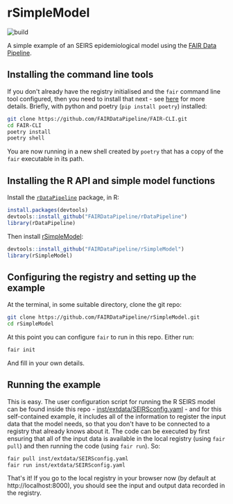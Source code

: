 # rSimpleModel

![build](https://github.com/FAIRDataPipeline/rSimpleModel/actions/workflows/test-build.yaml/badge.svg)

A simple example of an SEIRS epidemiological model using the [FAIR Data Pipeline](https://fairdatapipeline.github.io).

## Installing the command line tools

If you don't already have the registry initialised and the `fair` command line tool configured, then you need to install that next - see [here](https://github.com/FAIRDataPipeline/FAIR-CLI#installation) for more details. Briefly, with python and poetry (`pip install poetry`) installed:


```sh
git clone https://github.com/FAIRDataPipeline/FAIR-CLI.git
cd FAIR-CLI
poetry install
poetry shell
```

You are now running in a new shell created by `poetry` that has a copy of the `fair` executable in its path.

## Installing the R API and simple model functions

Install the [`rDataPipeline`](https://github.com/FAIRDataPipeline/rDataPipeline) package, in R:

```R
install.packages(devtools)
devtools::install_github("FAIRDataPipeline/rDataPipeline")
library(rDataPipeline)
```

Then install [rSimpleModel](https://github.com/FAIRDataPipeline/rSimpleModel):

```R
devtools::install_github("FAIRDataPipeline/rSimpleModel")
library(rSimpleModel)
```

## Configuring the registry and setting up the example

At the terminal, in some suitable directory, clone the git repo:

```sh
git clone https://github.com/FAIRDataPipeline/rSimpleModel.git
cd rSimpleModel
```

At this point you can configure `fair` to run in this repo. Either run:

```sh
fair init
```

And fill in your own details.

## Running the example

This is easy. The user configuration script for running the R SEIRS model can be found inside this repo - [inst/extdata/SEIRSconfig.yaml](https://raw.githubusercontent.com/FAIRDataPipeline/rSimpleModel/main/inst/extdata/SEIRSconfig.yaml) - and for this self-contained example, it includes all of the information to register the input data that the model needs, so that you don't have to be connected to a registry that already knows about it. The code can be executed by first ensuring that all of the input data is available in the local registry (using `fair pull`) and then running the code (using `fair run`). So:

```sh
fair pull inst/extdata/SEIRSconfig.yaml
fair run inst/extdata/SEIRSconfig.yaml
```

That's it! If you go to the local registry in your browser now (by default at http://localhost:8000), you should see the input and output data recorded in the registry.
